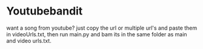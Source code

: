 # Youtubebandit
want a song from youtube? just copy the url or multiple url's and paste them in videoUrls.txt, then run main.py and bam its in the same folder as main and video urls.txt.
